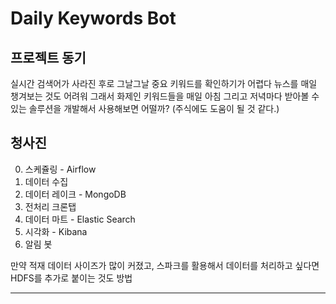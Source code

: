 # Daily Keywords Bot
## 프로젝트 동기
실시간 검색어가 사라진 후로 그날그날 중요 키워드를 확인하기가 어렵다
뉴스를 매일 챙겨보는 것도 어려워
그래서 화제인 키워드들을 매일 아침 그리고 저녁마다 받아볼 수 있는 솔루션을 개발해서 사용해보면 어떨까? (주식에도 도움이 될 것 같다.)

## 청사진
0. 스케쥴링 - Airflow
1. 데이터 수집
2. 데이터 레이크 - MongoDB
3. 전처리 크론탭
4. 데이터 마트 - Elastic Search
5. 시각화 - Kibana
6. 알림 봇

만약 적재 데이터 사이즈가 많이 커졌고, 스파크를 활용해서 데이터를 처리하고 싶다면 HDFS를 추가로 붙이는 것도 방법

---
